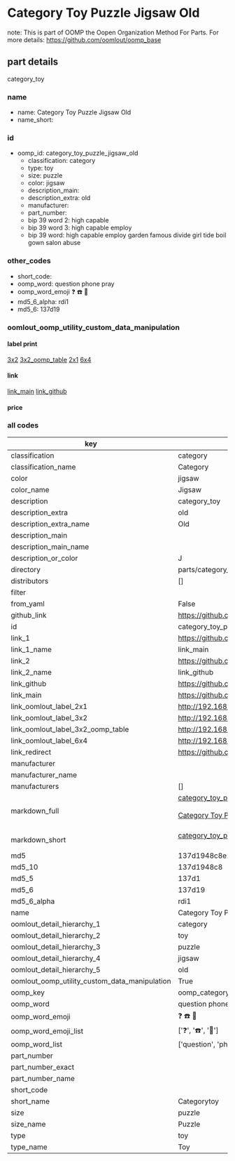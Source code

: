 # Category Toy Puzzle Jigsaw Old  

note: This is part of OOMP the Oopen Organization Method For Parts. For more details: https://github.com/oomlout/oomp_base

##  part details
  



category_toy



### name
* name: Category Toy Puzzle Jigsaw Old
* name_short: 
### id
* oomp_id: category_toy_puzzle_jigsaw_old
  * classification: category
  * type: toy
  * size: puzzle
  * color: jigsaw
  * description_main: 
  * description_extra: old
  * manufacturer: 
  * part_number: 
  * bip 39 word 2: high capable
  * bip 39 word 3: high capable employ
  * bip 39 word: high capable employ garden famous divide girl tide boil gown salon abuse

### other_codes
* short_code: 
* oomp_word: question phone pray
* oomp_word_emoji :question: :phone: :pray:
* md5_6_alpha: rdi1
* md5_6: 137d19






### oomlout_oomp_utility_custom_data_manipulation
#### label print
[3x2](http://192.168.1.245:1112/?label=oomp%20rdi1)
[3x2_oomp_table](http://192.168.1.108:1112/?label=oomp%20rdi1)
[2x1](http://192.168.1.242:1112/?label=oomp%20rdi1)
[6x4](http://192.168.1.55:1112/?label=oomp%20rdi1)    

#### link

[link_main](https://github.com/oomlout/oomlout_oomp_version_1_messy/tree/main/parts/category_toy_puzzle_jigsaw_old) [link_github](https://github.com/oomlout/oomlout_oomp_version_1_messy/tree/main/parts/category_toy_puzzle_jigsaw_old)                             

#### price







### all codes 
| key | value |  
| --- | --- |  
| classification | category |  
| classification_name | Category |  
| color | jigsaw |  
| color_name | Jigsaw |  
| description | category_toy |  
| description_extra | old |  
| description_extra_name | Old |  
| description_main |  |  
| description_main_name |  |  
| description_or_color | J  |  
| directory | parts/category_toy_puzzle_jigsaw_old |  
| distributors | [] |  
| filter |  |  
| from_yaml | False |  
| github_link | https://github.com/oomlout/oomlout_oomp_part_src/tree/main/parts/category_toy_puzzle_jigsaw_old |  
| id | category_toy_puzzle_jigsaw_old |  
| link_1 | https://github.com/oomlout/oomlout_oomp_version_1_messy/tree/main/parts/category_toy_puzzle_jigsaw_old |  
| link_1_name | link_main |  
| link_2 | https://github.com/oomlout/oomlout_oomp_version_1_messy/tree/main/parts/category_toy_puzzle_jigsaw_old |  
| link_2_name | link_github |  
| link_github | https://github.com/oomlout/oomlout_oomp_version_1_messy/tree/main/parts/category_toy_puzzle_jigsaw_old |  
| link_main | https://github.com/oomlout/oomlout_oomp_version_1_messy/tree/main/parts/category_toy_puzzle_jigsaw_old |  
| link_oomlout_label_2x1 | http://192.168.1.242:1112/?label=oomp%20rdi1 |  
| link_oomlout_label_3x2 | http://192.168.1.245:1112/?label=oomp%20rdi1 |  
| link_oomlout_label_3x2_oomp_table | http://192.168.1.108:1112/?label=oomp%20rdi1 |  
| link_oomlout_label_6x4 | http://192.168.1.55:1112/?label=oomp%20rdi1 |  
| link_redirect | https://github.com/oomlout/oomlout_oomp_version_1_messy/tree/main/parts/category_toy_puzzle_jigsaw_old |  
| manufacturer |  |  
| manufacturer_name |  |  
| manufacturers | [] |  
| markdown_full | [category_toy_puzzle_jigsaw_old](none)<br>[](none)<br>[Category Toy Puzzle Jigsaw Old](none)<br><br> |  
| markdown_short | [category_toy_puzzle_jigsaw_old](none)<br><br> |  
| md5 | 137d1948c8e1cc48ffa955fa91c87b5c |  
| md5_10 | 137d1948c8 |  
| md5_5 | 137d1 |  
| md5_6 | 137d19 |  
| md5_6_alpha | rdi1 |  
| name | Category Toy Puzzle Jigsaw Old |  
| oomlout_detail_hierarchy_1 | category |  
| oomlout_detail_hierarchy_2 | toy |  
| oomlout_detail_hierarchy_3 | puzzle |  
| oomlout_detail_hierarchy_4 | jigsaw |  
| oomlout_detail_hierarchy_5 | old |  
| oomlout_oomp_utility_custom_data_manipulation | True |  
| oomp_key | oomp_category_toy_puzzle_jigsaw_old |  
| oomp_word | question phone pray |  
| oomp_word_emoji | :question: :phone: :pray: |  
| oomp_word_emoji_list | [':question:', ':phone:', ':pray:'] |  
| oomp_word_list | ['question', 'phone', 'pray'] |  
| part_number |  |  
| part_number_exact |  |  
| part_number_name |  |  
| short_code |  |  
| short_name | Categorytoy |  
| size | puzzle |  
| size_name | Puzzle |  
| type | toy |  
| type_name | Toy |  
